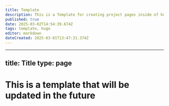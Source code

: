 ```yaml
---
title: Template
description: This is a Template for creating project pages inside of hugo
published: true
date: 2025-03-02T14:54:39.674Z
tags: template, hugo
editor: markdown
dateCreated: 2025-03-01T13:47:31.374Z
---
```


---
title: Title
type: page
---

# This is a template that will be updated in the future